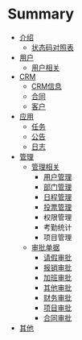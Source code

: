 # Summary

* [介绍](README.md)
   * [状态码对照表](STATUSCODE.md)
* [用户](user/README.md)
   * [用户相关](user/users.md)
* [CRM](crm/README.md)
   * [CRM信息](crm/crminfo.md)
   * [合同](crm/contracts.md)
   * [客户](crm/customers.md)
* [应用](app/README.md)
   * [任务](app/tasks.md)
   * [公告](app/notices.md)
   * [日志](app/worklogs.md)
* [管理](management/README.md)
   * [管理相关](management/aboutmg/README.md)
       * [用户管理](management/aboutmg/users.md)
       * [部门管理](management/aboutmg/depts.md)
       * [日程管理](management/aboutmg/schedule.md)
       * [投票管理](management/aboutmg/votes.md)
       * 权限管理
       * 考勤统计
       * 项目管理
   * [审批单据](management/approval/README.md)
       * [请假审批](management/approval/leave.md)
       * [报销审批](management/approval/expense.md)
       * [加班审批](management/approval/overtime.md)
       * [其他审批](management/approval/other.md)
       * [财务审批](management/approval/finance.md)
       * [项目审批](management/approval/project.md)
       * [合同审批](management/approval/contracts.md)
* [其他](other/README.md)

